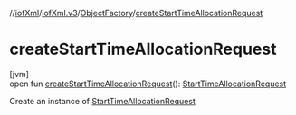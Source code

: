 //[iofXml](../../../index.md)/[iofXml.v3](../index.md)/[ObjectFactory](index.md)/[createStartTimeAllocationRequest](create-start-time-allocation-request.md)

# createStartTimeAllocationRequest

[jvm]\
open fun [createStartTimeAllocationRequest](create-start-time-allocation-request.md)(): [StartTimeAllocationRequest](../-start-time-allocation-request/index.md)

Create an instance of [StartTimeAllocationRequest](../-start-time-allocation-request/index.md)
